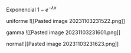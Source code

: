 Exponencial 
$1-e^{-\lambda x}$

uniforme
![[Pasted image 20231103231522.png]]

gamma
![[Pasted image 20231103231601.png]]

normal![[Pasted image 20231103231623.png]]
